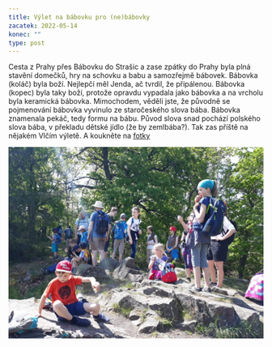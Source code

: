```yaml
---
title: Výlet na bábovku pro (ne)bábovky
zacatek: 2022-05-14
konec: ""
type: post
---
```

Cesta z Prahy přes Bábovku do Strašic a zase zpátky do Prahy byla plná stavění domečků, hry na schovku a babu a samozřejmě bábovek. Bábovka (koláč) byla boží. Nejlepčí měl Jenda, ač tvrdil, že připálenou. Bábovka (kopec) byla taky boží, protože opravdu vypadala jako bábovka a na vrcholu byla keramická bábovka. Mimochodem, věděli jste, že původně se pojmenování bábovka vyvinulo ze staročeského slova bába. Bábovka znamenala pekáč, tedy formu na bábu. Původ slova snad pochází polského slova bába, v překladu dětské jídlo (že by zemlbába?). Tak zas příště na nějakém Vlčím výletě. A koukněte na [fotky](https://keblany.rajce.idnes.cz/Vylet_s_babovkou_na_Babovku_pro_nebabovky_5_2022/)

![Foto z výletu na bábovku](vylet-na-babovku.jpg)

